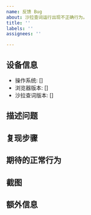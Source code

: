 ```yaml
---
name: 反馈 Bug
about: 沙拉查词运行出现不正确行为。
title: ''
labels: ''
assignees: ''

---
```


<!--
反馈前请确保已阅读
反馈前请确保已阅读
反馈前请确保已阅读

- 使用说明： https://saladict.crimx.com/manual.html
- 常见问题以及答复： https://saladict.crimx.com/q&a.html
- 请先在 issues 页面搜索你的问题，很可能已被解决。

请*完整*填写模板描述问题，以便别人理解、定位和解决问题。
请*完整*填写模板描述问题，以便别人理解、定位和解决问题。
请*完整*填写模板描述问题，以便别人理解、定位和解决问题。
请*完整*填写模板描述问题，以便别人理解、定位和解决问题。
请*完整*填写模板描述问题，以便别人理解、定位和解决问题。
请*完整*填写模板描述问题，以便别人理解、定位和解决问题。
请*完整*填写模板描述问题，以便别人理解、定位和解决问题。
请*完整*填写模板描述问题，以便别人理解、定位和解决问题。
请*完整*填写模板描述问题，以便别人理解、定位和解决问题。
请*完整*填写模板描述问题，以便别人理解、定位和解决问题。
-->

<!-- 这是隐藏的信息 -->
<!-- 👆这样括起来的信息将被隐藏，填写时注意不要写在里面。 -->

<!-- 点击编辑器上方的 preview 可预览效果 -->

## 设备信息
- 操作系统: [] <!-- 如 [Window10] -->
- 浏览器版本: [] <!-- 如 [Chrome77] -->
- 沙拉查词版本: [] <!-- 如 [v7.0.0] （在扩展管理页面查看） -->

<!-- 请在下方 ## 开头行之间的空白处填写 -->

## 描述问题
<!-- 清晰地说明出现了什么问题 -->



## 复现步骤
<!--
如何重复触发不正确的行为，如：

1. 打开某某某......
2. 点击某某某......
3. 滚动到某某某......
4. 问题出现

请提供具体页面和具体操作，而不是「任意页面」「选任一单词」，即便事实如此。
-->



## 期待的正常行为
<!-- 清晰地描述正常情况下应该出现什么结果 -->



## 截图
<!-- 需要情况下，可借助截图描述问题 -->



## 额外信息
<!-- 更多有助于理解问题的描述和资料 -->



